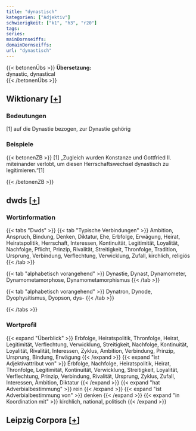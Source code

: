 ```yaml
---
title: "dynastisch"
kategorien: ["Adjektiv"]
schwierigkeit: ["k1", "h3", "r20"]
tags:
series:
mainDornseiffs:
domainDornseiffs:
url: "dynastisch"
---
```


{{< betonenÜbs >}}
**Übersetzung:**  
dynastic, dynastical  
{{< /betonenÜbs >}}

## Wiktionary [[+](https://de.wiktionary.org/wiki/dynastisch)]

### Bedeutungen
[1] auf die Dynastie bezogen, zur Dynastie gehörig  

### Beispiele
{{< betonenZB >}}
[1] „Zugleich wurden Konstanze und Gottfried II. miteinander verlobt, um diesen Herrschaftswechsel dynastisch zu legitimieren.“[1]  

{{< /betonenZB >}}


## dwds [[+](https://www.dwds.de/wb/dynastisch)]

### Wortinformation
{{< tabs "Dwds" >}}
{{< tab "Typische Verbindungen" >}}
Ambition, Anspruch, Bindung, Denken, Diktatur, Ehe, Erbfolge, Erwägung, Heirat, Heiratspolitik, Herrschaft, Interessen, Kontinuität, Legitimität, Loyalität, Nachfolge, Pflicht, Prinzip, Rivalität, Streitigkeit, Thronfolge, Tradition, Ursprung, Verbindung, Verflechtung, Verwicklung, Zufall, kirchlich, religiös
{{< /tab >}}

{{< tab "alphabetisch vorangehend" >}}
Dynastie, Dynast, Dynamometer, Dynamometamorphose, Dynamometamorphismus
{{< /tab >}}

{{< tab "alphabetisch vorangehend" >}}
Dynatron, Dynode, Dyophysitismus, Dyopson, dys-
{{< /tab >}}

{{< /tabs >}}

### Wortprofil
{{< expand "Überblick" >}} Erbfolge, Heiratspolitik, Thronfolge, Heirat, Legitimität, Verflechtung, Verwicklung, Streitigkeit, Nachfolge, Kontinuität, Loyalität, Rivalität, Interessen, Zyklus, Ambition, Verbindung, Prinzip, Ursprung, Bindung, Erwägung {{< /expand >}}
{{< expand "ist Adjektivattribut von" >}} Erbfolge, Nachfolge, Heiratspolitik, Heirat, Thronfolge, Legitimität, Kontinuität, Verwicklung, Streitigkeit, Loyalität, Verflechtung, Prinzip, Verbindung, Rivalität, Ursprung, Zyklus, Zufall, Interessen, Ambition, Diktatur {{< /expand >}}
{{< expand "hat Adverbialbestimmung" >}} rein {{< /expand >}}
{{< expand "ist Adverbialbestimmung von" >}} denken {{< /expand >}}
{{< expand "in Koordination mit" >}} kirchlich, national, politisch {{< /expand >}}

## Leipzig Corpora [[+](https://corpora.uni-leipzig.de/en/res?word=dynastisch&corpusId=deu_newscrawl-public_2018)]

